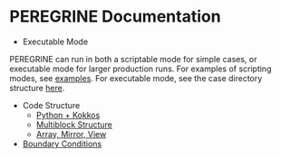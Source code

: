 # PEREGRINE Documentation


* Executable Mode

PEREGRINE can run in both a scriptable mode for simple cases, or executable mode for larger production runs. For examples of scripting modes, see [examples](../examples). For executable mode, see the case directory structure [here](./executableMode.md).

* Code Structure
  - [Python + Kokkos](./codeStructure/pythonKokkos.md)
  - [Multiblock Structure](./codeStructure/multiblock.md)
  - [Array, Mirror, View](./codeStructure/arrayMirrorView.md)
* [Boundary Conditions](./boundaryConditions.md)
